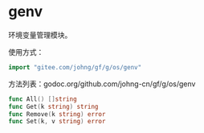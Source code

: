 
# genv

环境变量管理模块。

使用方式：
```go
import "gitee.com/johng/gf/g/os/genv"
```

方法列表：godoc.org/github.com/johng-cn/gf/g/os/genv
```go
func All() []string
func Get(k string) string
func Remove(k string) error
func Set(k, v string) error
```

